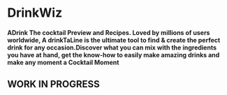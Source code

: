 # DrinkWiz

#### ADrink The cocktail Preview and Recipes. Loved by millions of users worldwide, A drinkTaLine is the ultimate tool to find & create the perfect drink for any occasion.Discover what you can mix with the ingredients you have at hand, get the know-how to easily make amazing drinks and make any moment a Cocktail Moment

## WORK IN PROGRESS